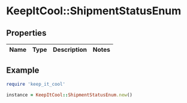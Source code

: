 # KeepItCool::ShipmentStatusEnum

## Properties

| Name | Type | Description | Notes |
| ---- | ---- | ----------- | ----- |

## Example

```ruby
require 'keep_it_cool'

instance = KeepItCool::ShipmentStatusEnum.new()
```

